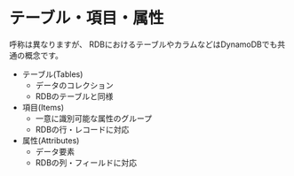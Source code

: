 # テーブル・項目・属性


呼称は異なりますが、
RDBにおけるテーブルやカラムなどはDynamoDBでも共通の概念です。

- テーブル(Tables)
    - データのコレクション
    - RDBのテーブルと同様
- 項目(Items)
    - 一意に識別可能な属性のグループ
    - RDBの行・レコードに対応
- 属性(Attributes)
    - データ要素
    - RDBの列・フィールドに対応